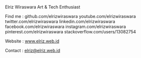 Elriz Wiraswara
Art & Tech Enthusiast


Find me :
github.com/elrizwiraswara
youtube.com/elrizwiraswara
twitter.com/elrizwiraswara
linkedin.com/elrizwiraswara
facebook.com/elrizwiraswara
instagram.com/elrizwiraswara
pinterest.com/elrizwiraswara
stackoverflow.com/users/13082754


Website :
www.elriz.web.id


Contact :
elriz@elriz.web.id
